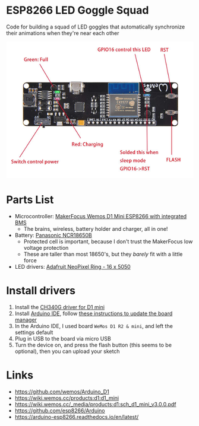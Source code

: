 # ESP8266 LED Goggle Squad
Code for building a squad of LED goggles that automatically synchronize their animations when they're near each other

![Wemos D1 Mini](wemos-d1-mini.png)

# Parts List
* Microcontroller: [MakerFocus Wemos D1 Mini ESP8266 with integrated BMS](https://smile.amazon.com/gp/product/B075H8X7H2/)
  * The brains, wireless, battery holder and charger, all in one!
* Battery: [Panasonic NCR18650B](https://www.imrbatteries.com/panasonic-ncr18650b-18650-3350mah-protected-button-top-battery/)
  * Protected cell is important, because I don't trust the MakerFocus low voltage protection
  * These are taller than most 18650's, but they *barely* fit with a little force
* LED drivers: [Adafruit NeoPixel Ring - 16 x 5050](https://www.adafruit.com/product/1463)

# Install drivers
1. Install the [CH340G driver for D1 mini](https://wiki.wemos.cc/tutorials:get_started:get_started_in_arduino#get_started_in_arduino)
2. Install [Arduino IDE](https://www.arduino.cc/en/Main/Software), follow [these instructions to update the board manager](https://github.com/wemos/Arduino_D1)
3. In the Arduino IDE, I used board `WeMos D1 R2 & mini`, and left the settings default
4. Plug in USB to the board via micro USB
5. Turn the device on, and press the flash button (this seems to be optional), then you can upload your sketch

# Links
* https://github.com/wemos/Arduino_D1
* https://wiki.wemos.cc/products:d1:d1_mini
* https://wiki.wemos.cc/_media/products:d1:sch_d1_mini_v3.0.0.pdf
* https://github.com/esp8266/Arduino
* https://arduino-esp8266.readthedocs.io/en/latest/
